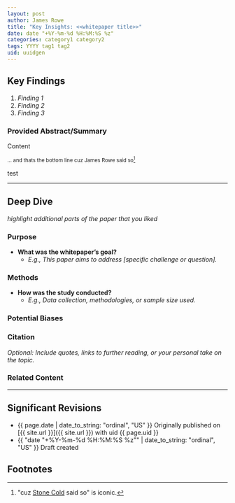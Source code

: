 ```yaml
---
layout: post
author: James Rowe
title: "Key Insights: <<whitepaper title>>"
date: date "+%Y-%m-%d %H:%M:%S %z"
categories: category1 category2
tags: YYYY tag1 tag2
uid: uuidgen
---
```


## Key Findings

1. *Finding 1*
2. *Finding 2*
3. *Finding 3*

### Provided Abstract/Summary

Content


<small>... and thats the bottom line cuz James Rowe said so[^316]</small>


test

---

## Deep Dive

*highlight additional parts of the paper that you liked*

### Purpose
- **What was the whitepaper’s goal?**
  - *E.g., This paper aims to address [specific challenge or question].*

### Methods
- **How was the study conducted?**  
  - *E.g., Data collection, methodologies, or sample size used.*

### Potential Biases


### Citation

*Optional: Include quotes, links to further reading, or your personal take on the topic.*

### Related Content

---

## Significant Revisions

- {{ page.date | date_to_string: "ordinal", "US" }} Originally published on [{{ site.url }}]({{ site.url }}) with uid {{ page.uid }}
- {{ "date "+%Y-%m-%d %H:%M:%S %z"" | date_to_string: "ordinal", "US" }} Draft created

## Footnotes

[^316]: "cuz [Stone Cold](https://en.wikipedia.org/wiki/Stone_Cold_Steve_Austin) said so" is iconic.